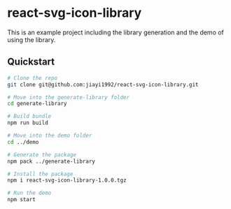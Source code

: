 # react-svg-icon-library

This is an example project including the library generation and the demo of using the library.

## Quickstart

```sh
# Clone the repo
git clone git@github.com:jiayi1992/react-svg-icon-library.git

# Move into the generate-library folder
cd generate-library

# Build bundle
npm run build

# Move into the demo folder
cd ../demo

# Generate the package
npm pack ../generate-library

# Install the package
npm i react-svg-icon-library-1.0.0.tgz

# Run the demo
npm start

```
